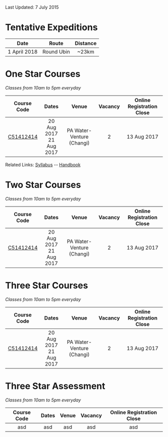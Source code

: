 Last Updated: 7 July 2015

# Tentative Expeditions 

Date | Route | Distance
:---:|:---:|:---:
1 April 2018|Round Ubin|~23km

# One Star Courses
_Classes from 10am to 5pm everyday_ 

Course Code | Dates | Venue | Vacancy | Online Registration Close
:---: | :---: | :---: | :---: | :---:
[C51412414](https://pages.github.com/)|20 Aug 2017<br />21 Aug 2017 |PA Water-Venture (Changi)|2|13 Aug 2017

Related Links: 
[Syllabus](http://scf.org.sg/menu-parent-courses/menu-parent-recreation-kayaking/menu-parent-personal-stars-award/1-star-award/) -- [Handbook](http://scf.org.sg/RC6/hidden_content_scf/uploads/2014/11/RP-SCF-1-Star-Handbook.pdf)

# Two Star Courses
_Classes from 10am to 5pm everyday_ 

Course Code | Dates | Venue | Vacancy | Online Registration Close
:---: | :---: | :---: | :---: | :---:
[C51412414](https://pages.github.com/)|20 Aug 2017 <br /> 21 Aug 2017 |PA Water-Venture (Changi)|2|13 Aug 2017

# Three Star Courses
_Classes from 10am to 5pm everyday_ 

Course Code | Dates | Venue | Vacancy | Online Registration Close
:---: | :---: | :---: | :---: | :---:
[C51412414](https://pages.github.com/)|20 Aug 2017 <br /> 21 Aug 2017 |PA Water-Venture (Changi)|2|13 Aug 2017

# Three Star Assessment
_Classes from 10am to 5pm everyday_ 

Course Code | Dates | Venue | Vacancy | Online Registration Close
:---: | :---: | :---: | :---: | :---:
asd|asd|asd|asd|asd

